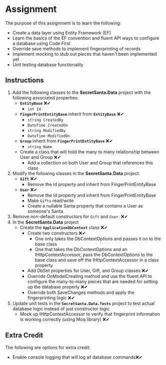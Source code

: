 # Assignment

The purpose of this assignment is to learn the following:

- Create a data layer using Entity Framework (EF)
- Learn the basics of the EF convention and fluent API ways to configure a database using Code First
- Override save methods to implement fingerprinting of records
- Implement mocking to stub out pieces that haven't been implemented yet
- Unit testing database functionality

## Instructions

1. Add the following classes to the **SecretSanta.Data** project with the following associated properties:
   - **`EntityBase`** ❌✔
     - `int Id`
   - **`FingerPrintEntityBase`** inherit from **`EntityBase`** ❌✔
     - `string CreatedBy`
     - `DateTime CreatedOn`
     - `string ModifiedBy`
     - `DateTime ModifiedOn`
   - **`Group`** inherit from **`FingerPrintEntityBase`** ❌✔
     - `string Name`
   - Create a class that will hold the many to many relationship between User and Group ❌✔
     - Add a collection on both User and Group that references this class
2. Modify the following classes in the **SecretSanta.Data** project:
   - **`Gift`** ❌✔
     - Remove the Id property and inherit from FingerPrintEntityBase
   - **`User`** ❌✔
     - Remove the Id property and inherit from FingerPrintEntityBase
     - Make `Gifts` read/write
     - Create a nullable Santa property that contains a User as someone's Santa
3. Remove non-default constructors for `Gift` and `User`. ❌✔
4. In the **SecretSanta.Data** project
   - Create the **`ApplicationDbContext`** class ❌✔
     - Create two constructors ❌✔
        - One only takes the DbContextOptions and passes it on to the base class
        - One that takes the DbContextOptions and an IHttpContextAccessor, pass the DbContextOptions to the base class and save off the IHttpContextAccessor in a class property
     - Add DbSet properties for User, Gift, and Group classes ❌✔
     - Override OnModelCreating method and use the fluent API to configure the many-to-many pieces that are needed for setting up the database properly ❌✔
     - Override both SaveChanges methods and apply the fingerprinting logic ❌✔
5. Update unit tests in the **`SecretSanta.Data.Tests`** project to test actual database logic instead of just constructor logic
   - Mock up IHttpContextAccessor to verify that fingerprint information is working correctly (using Moq library) ❌✔


## Extra Credit

The following are options for extra credit:
- Enable console logging that will log all database commands❌✔
